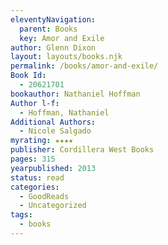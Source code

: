 ```yaml
---
eleventyNavigation:
  parent: Books
  key: Amor and Exile
author: Glenn Dixon
layout: layouts/books.njk
permalink: /books/amor-and-exile/
Book Id:
  - 20621701
bookauthor: Nathaniel Hoffman
Author l-f:
  - Hoffman, Nathaniel
Additional Authors:
  - Nicole Salgado
myrating: ★★★★
publisher: Cordillera West Books
pages: 315
yearpublished: 2013
status: read
categories:
  - GoodReads
  - Uncategorized
tags:
  - books
---
```

